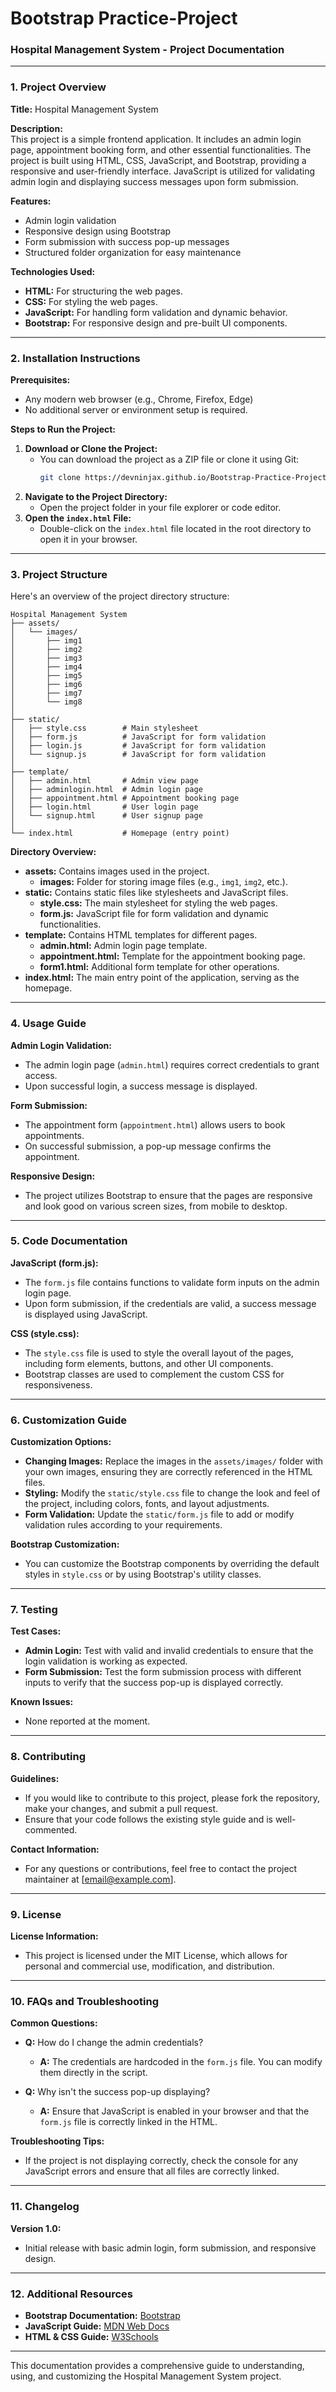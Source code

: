 # Bootstrap Practice-Project

### **Hospital Management System - Project Documentation**

---

### **1. Project Overview**

**Title:** Hospital Management System

**Description:**  
This project is a simple frontend application. It includes an admin login page, appointment booking form, and other essential functionalities. The project is built using HTML, CSS, JavaScript, and Bootstrap, providing a responsive and user-friendly interface. JavaScript is utilized for validating admin login and displaying success messages upon form submission.

**Features:**
- Admin login validation
- Responsive design using Bootstrap
- Form submission with success pop-up messages
- Structured folder organization for easy maintenance

**Technologies Used:**
- **HTML:** For structuring the web pages.
- **CSS:** For styling the web pages.
- **JavaScript:** For handling form validation and dynamic behavior.
- **Bootstrap:** For responsive design and pre-built UI components.

---

### **2. Installation Instructions**

**Prerequisites:**
- Any modern web browser (e.g., Chrome, Firefox, Edge)
- No additional server or environment setup is required.

**Steps to Run the Project:**
1. **Download or Clone the Project:**
   - You can download the project as a ZIP file or clone it using Git:
     ```bash
     git clone https://devninjax.github.io/Bootstrap-Practice-Project/
     ```
2. **Navigate to the Project Directory:**
   - Open the project folder in your file explorer or code editor.
3. **Open the `index.html` File:**
   - Double-click on the `index.html` file located in the root directory to open it in your browser.

---

### **3. Project Structure**

Here's an overview of the project directory structure:

```
Hospital Management System
├── assets/
│   └── images/
│       ├── img1
│       ├── img2
│       ├── img3
│       ├── img4
│       ├── img5
│       ├── img6
│       ├── img7
│       └── img8
│
├── static/
│   ├── style.css        # Main stylesheet
│   ├── form.js          # JavaScript for form validation
│   ├── login.js         # JavaScript for form validation
│   └── signup.js        # JavaScript for form validation
│
├── template/
│   ├── admin.html       # Admin view page
│   ├── adminlogin.html  # Admin login page
│   ├── appointment.html # Appointment booking page
│   ├── login.html       # User login page
│   └── signup.html      # User signup page
│
└── index.html           # Homepage (entry point)
```

**Directory Overview:**
- **assets:** Contains images used in the project.
  - **images:** Folder for storing image files (e.g., `img1`, `img2`, etc.).
- **static:** Contains static files like stylesheets and JavaScript files.
  - **style.css:** The main stylesheet for styling the web pages.
  - **form.js:** JavaScript file for form validation and dynamic functionalities.
- **template:** Contains HTML templates for different pages.
  - **admin.html:** Admin login page template.
  - **appointment.html:** Template for the appointment booking page.
  - **form1.html:** Additional form template for other operations.
- **index.html:** The main entry point of the application, serving as the homepage.

---

### **4. Usage Guide**

**Admin Login Validation:**
- The admin login page (`admin.html`) requires correct credentials to grant access.
- Upon successful login, a success message is displayed.

**Form Submission:**
- The appointment form (`appointment.html`) allows users to book appointments.
- On successful submission, a pop-up message confirms the appointment.

**Responsive Design:**
- The project utilizes Bootstrap to ensure that the pages are responsive and look good on various screen sizes, from mobile to desktop.

---

### **5. Code Documentation**

**JavaScript (form.js):**
- The `form.js` file contains functions to validate form inputs on the admin login page.
- Upon form submission, if the credentials are valid, a success message is displayed using JavaScript.

**CSS (style.css):**
- The `style.css` file is used to style the overall layout of the pages, including form elements, buttons, and other UI components.
- Bootstrap classes are used to complement the custom CSS for responsiveness.

---

### **6. Customization Guide**

**Customization Options:**
- **Changing Images:** Replace the images in the `assets/images/` folder with your own images, ensuring they are correctly referenced in the HTML files.
- **Styling:** Modify the `static/style.css` file to change the look and feel of the project, including colors, fonts, and layout adjustments.
- **Form Validation:** Update the `static/form.js` file to add or modify validation rules according to your requirements.

**Bootstrap Customization:**
- You can customize the Bootstrap components by overriding the default styles in `style.css` or by using Bootstrap's utility classes.

---

### **7. Testing**

**Test Cases:**
- **Admin Login:** Test with valid and invalid credentials to ensure that the login validation is working as expected.
- **Form Submission:** Test the form submission process with different inputs to verify that the success pop-up is displayed correctly.

**Known Issues:**
- None reported at the moment.

---

### **8. Contributing**

**Guidelines:**
- If you would like to contribute to this project, please fork the repository, make your changes, and submit a pull request.
- Ensure that your code follows the existing style guide and is well-commented.

**Contact Information:**
- For any questions or contributions, feel free to contact the project maintainer at [email@example.com].

---

### **9. License**

**License Information:**
- This project is licensed under the MIT License, which allows for personal and commercial use, modification, and distribution.

---

### **10. FAQs and Troubleshooting**

**Common Questions:**
- **Q:** How do I change the admin credentials?
  - **A:** The credentials are hardcoded in the `form.js` file. You can modify them directly in the script.

- **Q:** Why isn't the success pop-up displaying?
  - **A:** Ensure that JavaScript is enabled in your browser and that the `form.js` file is correctly linked in the HTML.

**Troubleshooting Tips:**
- If the project is not displaying correctly, check the console for any JavaScript errors and ensure that all files are correctly linked.

---

### **11. Changelog**

**Version 1.0:**
- Initial release with basic admin login, form submission, and responsive design.

---

### **12. Additional Resources**

- **Bootstrap Documentation:** [Bootstrap](https://getbootstrap.com/docs/5.0/getting-started/introduction/)
- **JavaScript Guide:** [MDN Web Docs](https://developer.mozilla.org/en-US/docs/Web/JavaScript/Guide)
- **HTML & CSS Guide:** [W3Schools](https://www.w3schools.com/)

---

This documentation provides a comprehensive guide to understanding, using, and customizing the Hospital Management System project.

